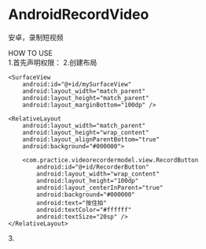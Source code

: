 # AndroidRecordVideo
安卓，录制短视频

HOW TO USE  
  1.首先声明权限：
    <uses-permission android:name="android.permission.VIBRATE" />
    <uses-permission android:name="android.permission.WRITE_EXTERNAL_STORAGE" />
    <uses-permission android:name="android.permission.READ_EXTERNAL_STORAGE" />
    <uses-permission android:name="android.permission.RECORD_AUDIO" />
    <uses-permission android:name="android.permission.CAMERA" />
  2.创建布局
   <?xml version="1.0" encoding="utf-8"?>
   <RelativeLayout xmlns:android="http://schemas.android.com/apk/res/android"
    xmlns:tools="http://schemas.android.com/tools"
    android:layout_width="match_parent"
    android:layout_height="match_parent"
    tools:context="com.practice.vediorecorderapplication.RecordingActivity">

    <SurfaceView
        android:id="@+id/mySurfaceView"
        android:layout_width="match_parent"
        android:layout_height="match_parent"
        android:layout_marginBottom="100dp" />

    <RelativeLayout
        android:layout_width="match_parent"
        android:layout_height="wrap_content"
        android:layout_alignParentBottom="true"
        android:background="#000000">

        <com.practice.videorecordermodel.view.RecordButton
            android:id="@+id/RecorderButton"
            android:layout_width="wrap_content"
            android:layout_height="100dp"
            android:layout_centerInParent="true"
            android:background="#000000"
            android:text="按住拍"
            android:textColor="#ffffff"
            android:textSize="20sp" />
    </RelativeLayout>

</RelativeLayout>
  3.
  

